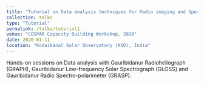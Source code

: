 ```yaml
---
title: "Tutorial on Data analysis techniques for Radio imaging and Spectral Data from Gauribidanur Radio observatory (GRO)"
collection: talks
type: "Tutorial"
permalink: /talks/tutorial1
venue: "COSPAR Capacity Building Workshop, 2020"
date: 2020-01-11
location: "Kodaikanal Solar Observatory (KSO), India"
---
```


Hands-on sessions on Data analysis with Gauribidanur Radioheliograph (GRAPH), Gauribidanur Low-frequency Solar Spectrograph (GLOSS) and  Gauribidanur Radio Spectro-polarimeter (GRASP).

